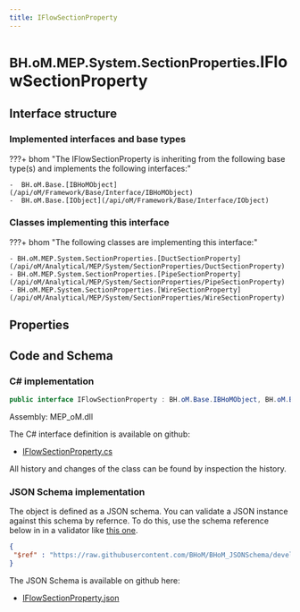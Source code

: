 ```yaml
---
title: IFlowSectionProperty
---
```


# <small>BH.oM.MEP.System.SectionProperties.</small>**IFlowSectionProperty**



## Interface structure

### Implemented interfaces and base types

???+ bhom "The IFlowSectionProperty is inheriting from the following base type(s) and implements the following interfaces:"

    -  BH.oM.Base.[IBHoMObject](/api/oM/Framework/Base/Interface/IBHoMObject)
    -  BH.oM.Base.[IObject](/api/oM/Framework/Base/Interface/IObject)


### Classes implementing this interface

???+ bhom "The following classes are implementing this interface:"

    - BH.oM.MEP.System.SectionProperties.[DuctSectionProperty](/api/oM/Analytical/MEP/System/SectionProperties/DuctSectionProperty)
    - BH.oM.MEP.System.SectionProperties.[PipeSectionProperty](/api/oM/Analytical/MEP/System/SectionProperties/PipeSectionProperty)
    - BH.oM.MEP.System.SectionProperties.[WireSectionProperty](/api/oM/Analytical/MEP/System/SectionProperties/WireSectionProperty)


## Properties

## Code and Schema

### C# implementation

``` C# title="C#"
public interface IFlowSectionProperty : BH.oM.Base.IBHoMObject, BH.oM.Base.IObject
```

Assembly: MEP_oM.dll

The C# interface definition is available on github:

- [IFlowSectionProperty.cs](https://github.com/BHoM/BHoM/blob/develop/MEP_oM/System\SectionProperties\IFlowSectionProperty.cs)

All history and changes of the class can be found by inspection the history.
### JSON Schema implementation

The object is defined as a JSON schema. You can validate a JSON instance against this schema by refernce. To do this, use the schema reference below in in a validator like [this one](https://www.jsonschemavalidator.net/).

``` json title="JSON Schema"
{
 "$ref" : "https://raw.githubusercontent.com/BHoM/BHoM_JSONSchema/develop/MEP_oM/System/SectionProperties/IFlowSectionProperty.json"
}
```

The JSON Schema is available on github here:

- [IFlowSectionProperty.json](https://github.com/BHoM/BHoM_JSONSchema/blob/develop/MEP_oM/System/SectionProperties/IFlowSectionProperty.json)
